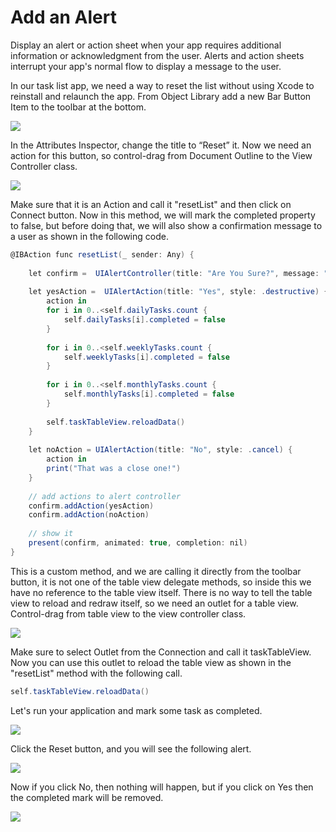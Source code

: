 # Add an Alert

Display an alert or action sheet when your app requires additional information or acknowledgment from the user. Alerts and action sheets interrupt your app's normal flow to display a message to the user.

In our task list app, we need a way to reset the list without using Xcode to reinstall and relaunch the app. From Object Library add a new Bar Button Item to the toolbar at the bottom. 

<img src="https://raw.githubusercontent.com/zzzprojects/tutorial4.net/master/ios-tutorial/images/alerts1.png">

In the Attributes Inspector, change the title to “Reset” it. Now we need an action for this button, so control-drag from Document Outline to the View Controller class.

<img src="https://raw.githubusercontent.com/zzzprojects/tutorial4.net/master/ios-tutorial/images/alerts2.png">

Make sure that it is an Action and call it "resetList" and then click on Connect button. Now in this method, we will mark the completed property to false, but before doing that, we will also show a confirmation message to a user as shown in the following code.

```csharp
@IBAction func resetList(_ sender: Any) {
    
    let confirm =  UIAlertController(title: "Are You Sure?", message: "Really reset the list?", preferredStyle: .alert)
    
    let yesAction =  UIAlertAction(title: "Yes", style: .destructive) {
        action in
        for i in 0..<self.dailyTasks.count {
            self.dailyTasks[i].completed = false
        }
        
        for i in 0..<self.weeklyTasks.count {
            self.weeklyTasks[i].completed = false
        }
        
        for i in 0..<self.monthlyTasks.count {
            self.monthlyTasks[i].completed = false
        }
        
        self.taskTableView.reloadData()
    }
    
    let noAction = UIAlertAction(title: "No", style: .cancel) {
        action in
        print("That was a close one!")
    }
    
    // add actions to alert controller
    confirm.addAction(yesAction)
    confirm.addAction(noAction)
    
    // show it
    present(confirm, animated: true, completion: nil) 
}
```

This is a custom method, and we are calling it directly from the toolbar button, it is not one of the table view delegate methods, so inside this we have no reference to the table view itself. There is no way to tell the table view to reload and redraw itself, so we need an outlet for a table view. Control-drag from table view to the view controller class.

<img src="https://raw.githubusercontent.com/zzzprojects/tutorial4.net/master/ios-tutorial/images/alerts3.png">

Make sure to select Outlet from the Connection and call it taskTableView. Now you can use this outlet to reload the table view as shown in the "resetList" method with the following call.

```csharp
self.taskTableView.reloadData()
```

Let's run your application and mark some task as completed.

<img src="https://raw.githubusercontent.com/zzzprojects/tutorial4.net/master/ios-tutorial/images/alerts4.png">

Click the Reset button, and you will see the following alert.

<img src="https://raw.githubusercontent.com/zzzprojects/tutorial4.net/master/ios-tutorial/images/alerts5.png">

Now if you click No, then nothing will happen, but if you click on Yes then the completed mark will be removed.
 
<img src="https://raw.githubusercontent.com/zzzprojects/tutorial4.net/master/ios-tutorial/images/alerts6.png">
